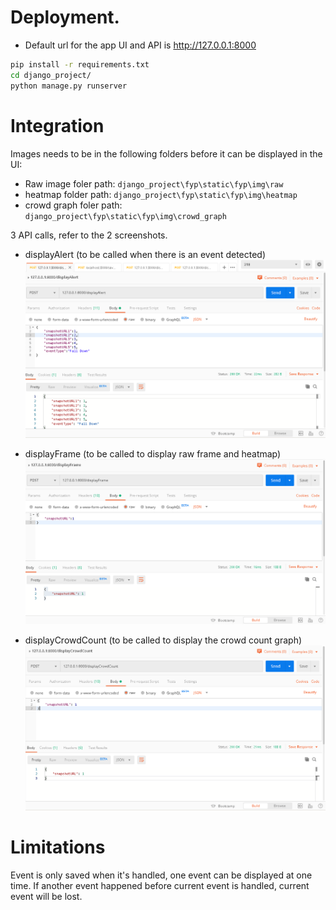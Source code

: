 # Deployment.
- Default url for the app UI and API is http://127.0.0.1:8000

```bash
pip install -r requirements.txt
cd django_project/
python manage.py runserver
```

# Integration
Images needs to be in the following folders before it can be displayed in the UI:
- Raw image foler path: `django_project\fyp\static\fyp\img\raw`
- heatmap folder path: `django_project\fyp\static\fyp\img\heatmap`
- crowd graph foler path: `django_project\fyp\static\fyp\img\crowd_graph`

 3 API calls, refer to the 2 screenshots.
- displayAlert (to be called when there is an event detected)
![displayAlert](displayAlert.png "displayAlert")

- displayFrame (to be called to display raw frame and heatmap)
![displayFrame](displayFrame.png "displayFrame")

- displayCrowdCount (to be called to display the crowd count graph)
![displayCrowdCount](displayCrowdCount.png "displayCrowdCount")


# Limitations
Event is only saved when it's handled, one event can be displayed at one time. If another event happened before current event is handled, current event will be lost.


